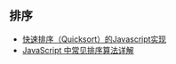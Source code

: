 ## 排序
* [快速排序（Quicksort）的Javascript实现](http://www.ruanyifeng.com/blog/2011/04/quicksort_in_javascript.html)
* [JavaScript 中常见排序算法详解](http://web.jobbole.com/93060/)
